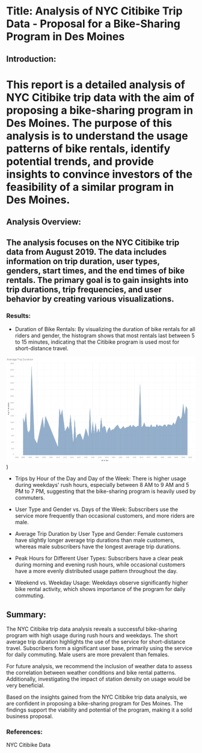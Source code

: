 
# Title: Analysis of NYC Citibike Trip Data - Proposal for a Bike-Sharing Program in Des Moines

## Introduction:
This report is a detailed analysis of NYC Citibike trip data with the aim of proposing a bike-sharing program in Des Moines. The purpose of this analysis is to understand the usage patterns of bike rentals, identify potential trends, and provide insights to convince investors of the feasibility of a similar program in Des Moines.
=
## Analysis Overview:
The analysis focuses on the NYC Citibike trip data from August 2019. The data includes information on trip duration, user types, genders, start times, and the end times of bike rentals. The primary goal is to gain insights into trip durations, trip frequencies, and user behavior by creating various visualizations.
-------------------
### Results:

* Duration of Bike Rentals:
By visualizing the duration of bike rentals for all riders and gender, the histogram shows that most rentals last between 5 to 15 minutes, indicating that the Citibike program is used most for short-distance travel.

![Trip Duration](https://github.com/jrennr/Bikesharing/blob/main/Average%20Trip%20Duration.png))

* Trips by Hour of the Day and Day of the Week:
There is higher usage during weekdays' rush hours, especially between 8 AM to 9 AM and 5 PM to 7 PM, suggesting that the bike-sharing program is heavily used by commuters.


* User Type and Gender vs. Days of the Week:
Subscribers use the service more frequently than occasional customers, and more riders are male.

* Average Trip Duration by User Type and Gender:
Female customers have slightly longer average trip durations than male customers, whereas male subscribers have the longest average trip durations.

* Peak Hours for Different User Types:
Subscribers have a clear peak during morning and evening rush hours, while occasional customers have a more evenly distributed usage pattern throughout the day.

* Weekend vs. Weekday Usage:
Weekdays observe significantly higher bike rental activity, which shows importance of the program for daily commuting.


## Summary:
The NYC Citibike trip data analysis reveals a successful bike-sharing program with high usage during rush hours and weekdays. The short average trip duration highlights the use of the service for short-distance travel. Subscribers form a significant user base, primarily using the service for daily commuting. Male users are more prevalent than females.


For future analysis, we recommend the inclusion of weather data to assess the correlation between weather conditions and bike rental patterns. Additionally, investigating the impact of station density on usage would be very beneficial.


Based on the insights gained from the NYC Citibike trip data analysis, we are confident in proposing a bike-sharing program for Des Moines. The findings support the viability and potential of the program, making it a solid business proposal.

### References:

NYC Citibike Data 
